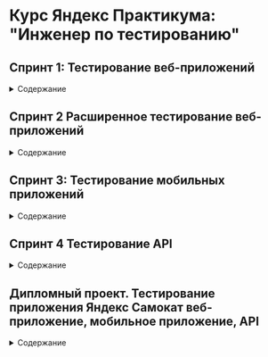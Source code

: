 # Курс Яндекс Практикума: "Инженер по тестированию"
## Спринт 1: Тестирование веб-приложений
<details>
<summary> Содержание </summary>  

### Предисловие:
Яндекс Маршруты — сервис, который строит маршруты для транспорта разных видов, рассчитывает время и стоимость поездки. 
В рамках итогового проекта спринта предстоит подготовить тестовый набор и протестировать часть функциональности этого приложения: валидацию полей ввода времени и адресов, и логику расчета стоимости и времени поездки на собственном автомобиле.

### Материалы:
- [Требования и макеты на валидацию полей к Яндекс Маршрутам](https://docs.google.com/document/d/1tIs3KqK79vGR60EoGiDKLavvgsj0cjjrdSRK3AFdY6g)
- [Приложение Яндекс Маршруты](https://qa-routes.praktikum-services.ru/)

### Инструменты:
- Microsoft Excel 
- Тренажёр Яндекс.Практикум

### Задачи:
<details>
<summary> Тестирование валидации полей в форме </summary> 

***

1. Провести тест-анализ требований на валидацию полей. Если найдёшь серые зоны, обратись за разъяснением к преподавателю.
2. Создать набор тест-кейсов на проверку валидации полей формы Яндекс Маршрутов. Примени техники тест-дизайна: классы эквивалентности и граничные значения.
3. Протестировать валидацию полей и завести баг-репорты, если есть баги.

***

</details>

<details>
<summary> Тестирование расчета стоимости и времени поездки на собственном автомобиле </summary> 

***

1. Провести тест-анализ требований расчёта времени и стоимости маршрута на собственном автомобиле. Если найдёшь серые зоны, обратись за разъяснением к преподавателю.
2. Применить технику тест-дизайна «Классы эквивалентности» и создать набор тест-кейсов на проверку правильности расчета времени и стоимости поездки на собственном автомобиле.
3. Протестировать расчеты и завести баг-репорты, если есть баги.

***

</details>

### Процесс работы:

<details>
<summary> 1 Тестирование валидации полей в форме </summary> 

##### 1.1 Провести тест-анализ требований на валидацию полей:
- [Тест-анализ(без выделения цветом)](https://docs.google.com/spreadsheets/d/1R2X8VanBO6zNska67aCxbNWuKUFtL_dWRNr8Namsnn4/edit?gid=1610041137#gid=1610041137)

##### 1.2 Создать набор тест-кейсов на проверку валидации полей формы Яндекс Маршрутов. Примени техники тест-дизайна: классы эквивалентности и граничные значения:
- [Классы эквивалентности и граничные значения(без выделения цветом)](https://docs.google.com/spreadsheets/d/1R2X8VanBO6zNska67aCxbNWuKUFtL_dWRNr8Namsnn4/edit?gid=1304990855#gid=1304990855)

- [Наборы тест-кейсов(без выделения цветом)](https://docs.google.com/spreadsheets/d/1R2X8VanBO6zNska67aCxbNWuKUFtL_dWRNr8Namsnn4/edit?gid=1524919368#gid=1524919368)

##### 1.3 Протестировать валидацию полей и завести баг-репорты:
- [Баг-репорты(без выделения цветом)](https://docs.google.com/spreadsheets/d/1R2X8VanBO6zNska67aCxbNWuKUFtL_dWRNr8Namsnn4/edit?gid=454479584#gid=454479584)

***

</details>

<details>
<summary> 2 Тестирование расчета стоимости и времени поездки на собственном автомобиле </summary> 

##### 2.1 Провести тест-анализ требований расчёта времени и стоимости маршрута на собственном автомобиле:
- [Тест-анализ(выделено синим цветом)](https://docs.google.com/spreadsheets/d/1R2X8VanBO6zNska67aCxbNWuKUFtL_dWRNr8Namsnn4/edit?gid=1610041137#gid=1610041137)

##### 2.2 Применить технику тест-дизайна «Классы эквивалентности» и создать набор тест-кейсов на проверку правильности расчета времени и стоимости поездки на собственном автомобиле:
- [Классы эквивалентности и граничные значения(выделено синим цветом)](https://docs.google.com/spreadsheets/d/1R2X8VanBO6zNska67aCxbNWuKUFtL_dWRNr8Namsnn4/edit?gid=1304990855#gid=1304990855)

- [Наборы тест-кейсов(выделено синим цветом)](https://docs.google.com/spreadsheets/d/1R2X8VanBO6zNska67aCxbNWuKUFtL_dWRNr8Namsnn4/edit?gid=1524919368#gid=1524919368)
##### 2.3 Протестировать расчеты и завести баг-репорты, если есть баги:
- [Баг-репорты(выделено синим цветом)](https://docs.google.com/spreadsheets/d/1R2X8VanBO6zNska67aCxbNWuKUFtL_dWRNr8Namsnn4/edit?gid=454479584#gid=454479584)

***

</details>

***

</details>

## Спринт 2 Расширенное тестирование веб-приложений
<details>
<summary> Содержание </summary> 

### Предисловие:
Текущая версия Яндекс Маршрутов отличается от версии из первого спринта. Теперь в приложении можно заказать каршеринг. 
Предстоит протестировать каршеринг: составить тестовую документацию, выполнить проверки, завести баг-репорты.

### Материалы:
- [Макеты функциональности Каршеринг в веб-приложении Яндекс Маршруты](https://www.figma.com/design/42mNwme0cBfZwNZUIcN1mh/%D0%AF%D0%BD%D0%B4%D0%B5%D0%BA%D1%81.%D0%9C%D0%B0%D1%80%D1%88%D1%80%D1%83%D1%82%D1%8B?node-id=2-18586&p=f&t=FqWBPojLhspxVVL5-0)
- [Требования к функциональности Каршеринг в веб-приложении Яндекс Маршруты](https://praktikum.notion.site/74dd6e68fda34387ac4d43137a601c6e)

### Инструменты:
- Microsoft Excel 
- Тренажёр Яндекс.Практикум
- Figma
- YouTrack
- DevTools

### Задачи:
<details>
<summary> Подготовить чек-лист на вёрстку полей </summary> 

***

- форма бронирования;
- элементы на навигационной карте: это иконки автомобилей и действия с ними.

***

</details>

<details>
<summary> Подготовить чек-лист и тест-кейсы на логику работы окон </summary> 

***

- чек-лист на логику окон «Способ оплаты» и «Добавление карты»;
- тест-кейсы на кнопку «Забронировать».

***

</details>

<details>
<summary> Протестировать приложение и завести баг-репорты </summary> 

***

- проверить приложение по своей документации;
- создать баг-репорты в YouTrack и скопировать ссылки на них в свою таблицу.

***

</details>

### Процесс работы:
<details>
<summary> 1 Подготовка чек-листа на вёрстку полей </summary> 

***

##### 1.1 форма бронирования, элементы на навигационной карте: это иконки автомобилей и действия с ними:
- [Чек-лист](https://docs.google.com/spreadsheets/d/1HgR-ElM7J6nnU6Z4ZzNECNFt1CZEpAajLHopeOJQrz0/edit?gid=899462569#gid=899462569)

***

</details>

<details>
<summary> 2 Подготовить чек-лист и тест-кейсы на логику работы окон </summary> 

***

##### 2.1 чек-лист на логику окон «Способ оплаты» и «Добавление карты»:
- [Чек-лист](https://docs.google.com/spreadsheets/d/1HgR-ElM7J6nnU6Z4ZzNECNFt1CZEpAajLHopeOJQrz0/edit?gid=1540435533#gid=1540435533)

##### 2.2 тест-кейсы на кнопку «Забронировать»:
- [Тест-кейсы](https://docs.google.com/spreadsheets/d/1HgR-ElM7J6nnU6Z4ZzNECNFt1CZEpAajLHopeOJQrz0/edit?gid=1567345705#gid=1567345705)

***

</details>

<details>
<summary> 3 Протестировать приложение и завести баг-репорты </summary> 

***

##### 3.1 баг-репорты в YouTrack:
- [Баг-репорты](https://dmitrymalichenko.youtrack.cloud/issues?q=%D1%82%D0%B5%D0%B3:%20%7BSprint%202%7D)
- [Ссылка на папку со скриншотами](https://disk.yandex.ru/client/disk/%D0%A1%D0%BA%D1%80%D0%B8%D0%BD%D1%88%D0%BE%D1%82%D1%8B%2C%20%D0%BF%D1%80%D0%BE%D0%B5%D0%BA%D1%82%202%20%D1%81%D0%BF%D1%80%D0%B8%D0%BD%D1%82%D0%B0%20%D0%9C%D0%B0%D0%BB%D0%B8%D1%87%D0%B5%D0%BD%D0%BA%D0%BE%20%D0%94%D0%BC%D0%B8%D1%82%D1%80%D0%B8%D0%B9%2019%20%D0%BA%D0%BE%D0%B3%D0%BE%D1%80%D1%82%D0%B0%20)


***

</details>

</details>

## Спринт 3: Тестирование мобильных приложений
<details>
<summary> Содержание </summary> 

### Предисловие:
Команда Яндекс Метро сделала рефакторинг мобильного приложения на Android — внесла правки в код. Чтобы выпустить новую версию, предварительно нужно: 
- протестировать те части продукта, которых коснулись изменения;
- провести регрессионное тестирование и убедиться, что новую версию можно заливать в стор.

### Материалы:
- [Текущая версия приложения, которую пользователи скачивают из стора](https://code.s3.yandex.net/qa/files/yandexmetro-android-v2.13.apk)
- [Готовящаяся сборка](https://code.s3.yandex.net/qa/files/yandexmetro-android-v3.6.apk)
- [Требования к Яндекс Метро](https://code.s3.yandex.net/qa/files/Yandex_metro.pdf)

### Инструменты:
- Microsoft Excel 
- Тренажёр Яндекс.Практикум
- Figma
- Эмулятор Android Studio

### Задачи:
<details>
<summary> Подготовка к функциональному тестированию </summary> 

***

Требования, которые затронул рефакторинг приложения, выделили полужирным шрифтом. Теперь нужно написать к ним тесты.  Оформи проверки в виде чек-листа.

***

</details>

<details>
<summary> Подготовка к регрессионному тестированию </summary> 

***

Кроме проверок функциональности, затронутой рефакторингом, нужно провести регрессионное тестирование. Для этого напиши чек-лист, который учитывает особенности мобильного приложения: 
- Определи, какая функциональность Яндекс Метро взаимодействует с мобильным устройством.
- Зафиксируй мобильные проверки, которые связаны с этой функциональностью.
- Учти проверки, которые необходимы для любого мобильного приложения — например, тестирование обновления.

***

</details>

<details>
<summary> Выполнение тестирования </summary> 

***

- Протестируй мобильное приложение по своим чек-листам.
- Заведи баг-репорты в YouTrack.

По итогам прошлого релиза команда определила, на каком устройстве возникает больше всего багов. Поэтому сейчас решили тестировать именно на этой конфигурации: Honor 8, ОС Android 9.0 Pie, разрешение экрана 1080х1920, диагональ 5.5. Важно: тестирование необходимо провести на эмуляторе Android Studio. 

***

</details>

### Процесс работы:
<details>
<summary> Подготовка к функциональному тестированию </summary> 

***

##### [Чек-лист](https://docs.google.com/spreadsheets/d/1eb03C9QFL23b0MsSWPKyrKP-evsw9jMdq-3zoHfxFTs/edit?gid=899462569#gid=899462569)

***

</details>

<details>
<summary> Подготовка к регрессионному тестированию </summary> 

***

##### [Чек-лист](https://docs.google.com/spreadsheets/d/1eb03C9QFL23b0MsSWPKyrKP-evsw9jMdq-3zoHfxFTs/edit?gid=1540435533#gid=1540435533)

***

</details>

<details>
<summary> Выполнение тестирования </summary> 

***

##### [Баг-репорты](https://docs.google.com/spreadsheets/d/1eb03C9QFL23b0MsSWPKyrKP-evsw9jMdq-3zoHfxFTs/edit?gid=1261545000#gid=1261545000)


***

</details>

</details>

## Спринт 4 Тестирование API
<details>
<summary> Содержание </summary> 

### Предисловие:
Разработчики сделали новую функциональность в API Яндекс.Прилавка. Новую версию API передали на тестирование. 
- Работа с наборами: возможность добавлять продукты в набор — ручка POST /api/v1/kits/{id}/products.
- Работа с курьерами: возможность проверить, есть ли доставка курьерской службой «Привезём быстро» и сколько она стоит. Ручка POST /fast-delivery/v3.1.1/calculate-delivery.xml. 
- Работа с корзиной:
возможность получить список продуктов, которые добавили в корзину. Ручка GET /api/v1/orders/:id;
возможность добавлять продукты в корзину. Ручка PUT /api/v1/orders/:id;
возможность удалять корзину. Ручка DELETE/api/v1/orders/:id.

### Материалы:
- Тестовый стенд (с запуском сервера в тренажере Яндекс Практикума): https://{id}.serverhub.praktikum-services.ru/ 
- Документация API (с запуском сервера в тренажере Яндекс Практикума): https://{id}.serverhub.praktikum-services.ru/docs/
- [Требования к бэкенду](https://code.s3.yandex.net/qa/files/backend_requirements.pdf)

### Инструменты:
- Microsoft Excel 
- Тренажёр Яндекс.Практикум
- Postman
- Apidoc

### Задачи:
- Проанализируй требования к новой функциональности бэкенда Яндекс.Прилавка. Изучи документацию к API в Apidoc.
- Спроектируй тесты в виде чек-листа, чтобы покрыть функциональность, которую тебе передали на тестирование: она описана выше. Авторизацию проверять не нужно.
- Протестируй API через Postman и заведи баг-репорты, если это понадобится.

### Процесс работы:
<details>
<summary> Проектирование чек-листов </summary> 

***

##### [Чек-лист](https://docs.google.com/spreadsheets/d/1kChXJKP_KU-1-q0ofxTkGQDR6JTCTKuG2hE2zmrGfQA/edit?gid=2006427015#gid=2006427015)

***

</details>

<details>
<summary> Тестирование API через Postman </summary> 

***

##### [Баг-репорты](https://docs.google.com/spreadsheets/d/1kChXJKP_KU-1-q0ofxTkGQDR6JTCTKuG2hE2zmrGfQA/edit?gid=797418779#gid=797418779)

***

</details>

</details>

## Дипломный проект. Тестирование приложения Яндекс Самокат веб-приложение, мобильное приложение, API
<details>
<summary> Содержание </summary> 
  
### Что нужно сделать
- Обрати внимание: тестировать нужно не всё приложение целиком. Изучи, что именно предстоит проверить.
- Изучи документацию к приложению в каждом задании. Она хранится в виде списка требований и макетов, а также требований к URL-адресам, которым приложение отправляет данные.
- Разбей функциональность на атомарные блоки, определи объекты тестирования.
- Спроектируй тесты, чтобы покрыть все требования. Примени техники КЭ и ГЗ, а также таблицу принятия решений там, где это нужно.
- Оптимизируй количество проверок в UI-тестах и тестах на логику работы функциональности.
- Проведи тестирование и заведи баг-репорты, если нужно.
- Чтобы проверить обращения к определённому URL, пользуйся DevTools, Charles или Postman.

### Техническая информация при запуске сервера приложения в тренажере Яндекс Практикум (Информация меняется после каждого перезапуска сервера)
- Имя пользователя: 62b960de-1d5f-4928-ac2a-46944ee3504a
- Хост: serverhub.praktikum-services.ru
- Порт: 4554
- Тестовый стенд веб-приложения: https://62b960de-1d5f-4928-ac2a-46944ee3504a.serverhub.praktikum-services.ru/
- Документация API: https://62b960de-1d5f-4928-ac2a-46944ee3504a.serverhub.praktikum-services.ru/docs/
- Чтобы авторизоваться в мобильном приложении, нужно создать курьера. Чтобы создать курьера, изучи документацию к API. Не забудь - параметры для метода post передаются в body запроса с типом json.
- При тестировании мобильного приложения, чтобы настроить мобильное приложение на взаимодействие с бэкендом, кликни по значку «?» на главном экране в правом нижнем углу. Появится окно ввода: укажи адрес подключения к API: https://62b960de-1d5f-4928-ac2a-46944ee3504a.serverhub.praktikum-services.ru и нажми «Ок».
- URL, который нужно использовать в запросах к API: https://62b960de-1d5f-4928-ac2a-46944ee3504a.serverhub.praktikum-services.ru
- Логи лежат в файле error.log в папке /var/www/backend/logs
- Доступ к базе осуществляется с помощью команды psql -U morty -d scooter_rent. Пароль: smith.

### Материалы:
- [Требования к веб-приложению (после запуска сервера в тренажере Яндекс Практикума)](https://code.s3.yandex.net/qa/files/requirements_web_app_1.1.pdf)
- [Макеты веб-приложение](https://www.figma.com/file/vHgTVzFac8zyxhMZ2o4b2m/web)
- [Тестовый стенд веб-приложения](https://62b960de-1d5f-4928-ac2a-46944ee3504a.serverhub.praktikum-services.ru/)
- [Требования к мобильному приложению](https://code.s3.yandex.net/qa/files/requirements_mob_app.pdf)
- [Макеты мобильного приложения](https://www.figma.com/file/kqLqPvSvjLVLomkdadkAnk/mobile)
- [Тестовая сборка МП](https://code.s3.yandex.net/qa/files/scooter-v2.0.apk)
- [Требования к бэкенду](https://code.s3.yandex.net/qa/files/requirements_backend.pdf)
- [Документация API](https://62ec410c-c751-4ba2-816a-b90cbf03e1a9.serverhub.praktikum-services.ru/docs/)
- URL запросов к API(после запуска сервера в тренажере Яндекс Практикума) - https://62b960de-1d5f-4928-ac2a-46944ee3504a.serverhub.praktikum-services.ru

### Инструменты:
- Microsoft Excel 
- Тренажёр Яндекс.Практикум
- Postman
- Apidoc
- DevTools
- Charles
- Figma

### Задачи:
<details>
<summary> Задание 1: тестирование веб-приложения Яндекс.Самокат </summary> 

***

- Обрати внимание на техническую информацию при запуске сервера приложения в тренажере Яндекс Практикум. — в ней описаны все доступы к серверу, БД и адреса API.
- Изучи требования.
- Составь чек-лист по требованиям к экрану «Статус заказа».
- Для экрана «Сделать заказ» составь проверки на валидацию полей. Заполни их в виде таблицы по шаблону.
- Проведи тестирование всей функциональности не только по получившимся чек-листам и таблицам, но и по остальным макетам и требованиям. Проверять главную страницу (лендинг) не нужно. Макеты лежат в Figma Результаты помести на вкладку «Задание 1: баги вне тестовой документации».

***

</details>

<details>
<summary> Задание 2: тестирование мобильного приложения Яндекс.Самокат </summary> 

***

- Обрати внимание на техническую информацию при запуске сервера приложения в тренажере Яндекс Практикум.
- Изучи требования к приложению.
- Спроектируй тест-кейсы и протестируй функциональность, которая выделена жирным шрифтом. Не забудь написать кейсы и на вёрстку по макетам к этой функциональности. Макеты лежат в Figma.

***

</details>

<details>
<summary> Задание 3: тестирование API Яндекс.Самокат </summary> 

***

- Обрати внимание на техническую информацию при запуске сервера приложения в тренажере Яндекс Практикум.
- Изучи требования к бэкенду и документацию к API.
- Разработай чек-лист и протестируй API по требованиям, которые выделены жирным шрифтом.

***

</details>

### Процесс работы:
<details>
<summary> Задание 1: тестирование веб-приложения Яндекс.Самокат </summary> 

***

- [Чек-лист по требованиям к экрану «Статус заказа»](https://docs.google.com/spreadsheets/d/1ecIrtoaHAJSNwUp8akYjMQ8qqS8SlJeu_oev9DPzrs8/edit?gid=943703744#gid=943703744)
- [Проверки экрана «Сделать заказ» на валидацию полей](https://docs.google.com/spreadsheets/d/1ecIrtoaHAJSNwUp8akYjMQ8qqS8SlJeu_oev9DPzrs8/edit?gid=1540465171#gid=1540465171)
- [Баги вне тестовой документации](https://docs.google.com/spreadsheets/d/1ecIrtoaHAJSNwUp8akYjMQ8qqS8SlJeu_oev9DPzrs8/edit?gid=1539613303#gid=1539613303)
- [Баг-репорты](https://docs.google.com/spreadsheets/d/1d8FDF9wREn8jQRRrpTaDsiEzJ29kTa1lguBQGkhwxvc/edit?gid=1186534874#gid=1186534874)

***

</details>

<details>
<summary> Задание 2: тестирование мобильного приложения Яндекс.Самокат </summary> 

***

- [Тест-кейсы](https://docs.google.com/spreadsheets/d/1ecIrtoaHAJSNwUp8akYjMQ8qqS8SlJeu_oev9DPzrs8/edit?gid=424948590#gid=424948590)
- [Баг-репорты](https://docs.google.com/spreadsheets/d/1d8FDF9wREn8jQRRrpTaDsiEzJ29kTa1lguBQGkhwxvc/edit?gid=1698427932#gid=1698427932)

***

</details>

<details>
<summary> Задание 3: тестирование API Яндекс.Самокат </summary> 

***

- [Чек-лист](https://docs.google.com/spreadsheets/d/1ecIrtoaHAJSNwUp8akYjMQ8qqS8SlJeu_oev9DPzrs8/edit?gid=336872680#gid=336872680)
- [Баг-репорты](https://docs.google.com/spreadsheets/d/1d8FDF9wREn8jQRRrpTaDsiEzJ29kTa1lguBQGkhwxvc/edit?gid=1587705626#gid=1587705626)

***

</details>
